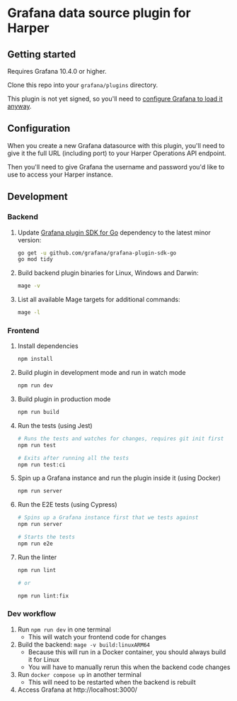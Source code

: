 # Grafana data source plugin for Harper

## Getting started

Requires Grafana 10.4.0 or higher.

Clone this repo into your `grafana/plugins` directory.

This plugin is not yet signed, so you'll need to [configure Grafana to load it anyway](https://grafana.com/docs/grafana/latest/setup-grafana/configure-grafana/#allow_loading_unsigned_plugins).

## Configuration

When you create a new Grafana datasource with this plugin,
you'll need to give it the full URL (including port) to
your Harper Operations API endpoint.

Then you'll need to give Grafana the username and password
you'd like to use to access your Harper instance.

## Development

### Backend

1. Update [Grafana plugin SDK for Go](https://grafana.com/developers/plugin-tools/key-concepts/backend-plugins/grafana-plugin-sdk-for-go) dependency to the latest minor version:

   ```bash
   go get -u github.com/grafana/grafana-plugin-sdk-go
   go mod tidy
   ```

2. Build backend plugin binaries for Linux, Windows and Darwin:

   ```bash
   mage -v
   ```

3. List all available Mage targets for additional commands:

   ```bash
   mage -l
   ```

### Frontend

1. Install dependencies

   ```bash
   npm install
   ```

2. Build plugin in development mode and run in watch mode

   ```bash
   npm run dev
   ```

3. Build plugin in production mode

   ```bash
   npm run build
   ```

4. Run the tests (using Jest)

   ```bash
   # Runs the tests and watches for changes, requires git init first
   npm run test

   # Exits after running all the tests
   npm run test:ci
   ```

5. Spin up a Grafana instance and run the plugin inside it (using Docker)

   ```bash
   npm run server
   ```

6. Run the E2E tests (using Cypress)

   ```bash
   # Spins up a Grafana instance first that we tests against
   npm run server

   # Starts the tests
   npm run e2e
   ```

7. Run the linter

   ```bash
   npm run lint

   # or

   npm run lint:fix
   ```

### Dev workflow

1. Run `npm run dev` in one terminal
   - This will watch your frontend code for changes
1. Build the backend: `mage -v build:linuxARM64`
    - Because this will run in a Docker container, you should always build it for Linux
    - You will have to manually rerun this when the backend code changes
1. Run `docker compose up` in another terminal
    - This will need to be restarted when the backend is rebuilt
1. Access Grafana at http://localhost:3000/
